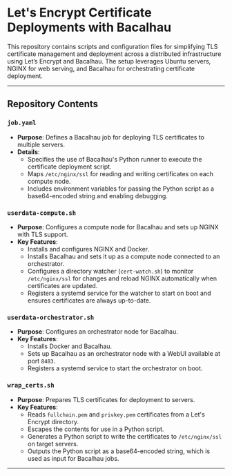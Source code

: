# **Let's Encrypt Certificate Deployments with Bacalhau**

This repository contains scripts and configuration files for simplifying TLS certificate management and deployment across a distributed infrastructure using Let’s Encrypt and Bacalhau. The setup leverages Ubuntu servers, NGINX for web serving, and Bacalhau for orchestrating certificate deployment.

---

## **Repository Contents**

### **`job.yaml`**
- **Purpose**: Defines a Bacalhau job for deploying TLS certificates to multiple servers.
- **Details**:
  - Specifies the use of Bacalhau's Python runner to execute the certificate deployment script.
  - Maps `/etc/nginx/ssl` for reading and writing certificates on each compute node.
  - Includes environment variables for passing the Python script as a base64-encoded string and enabling debugging.

### **`userdata-compute.sh`**
- **Purpose**: Configures a compute node for Bacalhau and sets up NGINX with TLS support.
- **Key Features**:
  - Installs and configures NGINX and Docker.
  - Installs Bacalhau and sets it up as a compute node connected to an orchestrator.
  - Configures a directory watcher (`cert-watch.sh`) to monitor `/etc/nginx/ssl` for changes and reload NGINX automatically when certificates are updated.
  - Registers a systemd service for the watcher to start on boot and ensures certificates are always up-to-date.

### **`userdata-orchestrator.sh`**
- **Purpose**: Configures an orchestrator node for Bacalhau.
- **Key Features**:
  - Installs Docker and Bacalhau.
  - Sets up Bacalhau as an orchestrator node with a WebUI available at port `8483`.
  - Registers a systemd service to start the orchestrator on boot.

### **`wrap_certs.sh`**
- **Purpose**: Prepares TLS certificates for deployment to servers.
- **Key Features**:
  - Reads `fullchain.pem` and `privkey.pem` certificates from a Let's Encrypt directory.
  - Escapes the contents for use in a Python script.
  - Generates a Python script to write the certificates to `/etc/nginx/ssl` on target servers.
  - Outputs the Python script as a base64-encoded string, which is used as input for Bacalhau jobs.

---